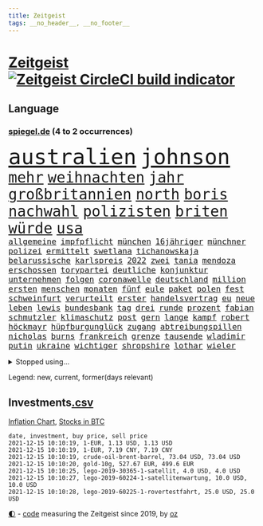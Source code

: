 ```yaml
---
title: Zeitgeist
tags: __no_header__, __no_footer__
---
```


# [Zeitgeist](https://oliz.io/zeitgeist/) [![Zeitgeist CircleCI build indicator](https://circleci.com/gh/ooz/zeitgeist.svg?style=shield)](https://circleci.com/gh/ooz/zeitgeist)

## Language

<h3><a href="https://www.spiegel.de" target="_blank">spiegel.de</a> (4 to 2 occurrences)</h3>
<p style="font-family:monospace">
<span style="font-size:32pt"><a href="news_links.html#australien" class="current">australien</a></span>
<span style="font-size:32pt"><a href="news_links.html#johnson" class="current">johnson</a></span>
<br>
<span style="font-size:22pt"><a href="news_links.html#mehr" class="current">mehr</a></span>
<span style="font-size:22pt"><a href="news_links.html#weihnachten" class="current">weihnachten</a></span>
<span style="font-size:22pt"><a href="news_links.html#jahr" class="current">jahr</a></span>
<span style="font-size:22pt"><a href="news_links.html#großbritannien" class="current">großbritannien</a></span>
<span style="font-size:22pt"><a href="news_links.html#north" class="current">north</a></span>
<span style="font-size:22pt"><a href="news_links.html#boris" class="current">boris</a></span>
<span style="font-size:22pt"><a href="news_links.html#nachwahl" class="new">nachwahl</a></span>
<span style="font-size:22pt"><a href="news_links.html#polizisten" class="current">polizisten</a></span>
<span style="font-size:22pt"><a href="news_links.html#briten" class="current">briten</a></span>
<span style="font-size:22pt"><a href="news_links.html#würde" class="current">würde</a></span>
<span style="font-size:22pt"><a href="news_links.html#usa" class="current">usa</a></span>
<br>
<span style="font-size:12pt"><a href="news_links.html#allgemeine" class="current">allgemeine</a></span>
<span style="font-size:12pt"><a href="news_links.html#impfpflicht" class="current">impfpflicht</a></span>
<span style="font-size:12pt"><a href="news_links.html#münchen" class="current">münchen</a></span>
<span style="font-size:12pt"><a href="news_links.html#16jähriger" class="current">16jähriger</a></span>
<span style="font-size:12pt"><a href="news_links.html#münchner" class="current">münchner</a></span>
<span style="font-size:12pt"><a href="news_links.html#polizei" class="current">polizei</a></span>
<span style="font-size:12pt"><a href="news_links.html#ermittelt" class="current">ermittelt</a></span>
<span style="font-size:12pt"><a href="news_links.html#swetlana" class="current">swetlana</a></span>
<span style="font-size:12pt"><a href="news_links.html#tichanowskaja" class="new">tichanowskaja</a></span>
<span style="font-size:12pt"><a href="news_links.html#belarussische" class="current">belarussische</a></span>
<span style="font-size:12pt"><a href="news_links.html#karlspreis" class="new">karlspreis</a></span>
<span style="font-size:12pt"><a href="news_links.html#2022" class="current">2022</a></span>
<span style="font-size:12pt"><a href="news_links.html#zwei" class="current">zwei</a></span>
<span style="font-size:12pt"><a href="news_links.html#tania" class="new">tania</a></span>
<span style="font-size:12pt"><a href="news_links.html#mendoza" class="new">mendoza</a></span>
<span style="font-size:12pt"><a href="news_links.html#erschossen" class="current">erschossen</a></span>
<span style="font-size:12pt"><a href="news_links.html#torypartei" class="new">torypartei</a></span>
<span style="font-size:12pt"><a href="news_links.html#deutliche" class="current">deutliche</a></span>
<span style="font-size:12pt"><a href="news_links.html#konjunktur" class="current">konjunktur</a></span>
<span style="font-size:12pt"><a href="news_links.html#unternehmen" class="current">unternehmen</a></span>
<span style="font-size:12pt"><a href="news_links.html#folgen" class="current">folgen</a></span>
<span style="font-size:12pt"><a href="news_links.html#coronawelle" class="current">coronawelle</a></span>
<span style="font-size:12pt"><a href="news_links.html#deutschland" class="current">deutschland</a></span>
<span style="font-size:12pt"><a href="news_links.html#million" class="current">million</a></span>
<span style="font-size:12pt"><a href="news_links.html#ersten" class="current">ersten</a></span>
<span style="font-size:12pt"><a href="news_links.html#menschen" class="current">menschen</a></span>
<span style="font-size:12pt"><a href="news_links.html#monaten" class="current">monaten</a></span>
<span style="font-size:12pt"><a href="news_links.html#fünf" class="current">fünf</a></span>
<span style="font-size:12pt"><a href="news_links.html#eule" class="new">eule</a></span>
<span style="font-size:12pt"><a href="news_links.html#paket" class="current">paket</a></span>
<span style="font-size:12pt"><a href="news_links.html#polen" class="current">polen</a></span>
<span style="font-size:12pt"><a href="news_links.html#fest" class="current">fest</a></span>
<span style="font-size:12pt"><a href="news_links.html#schweinfurt" class="current">schweinfurt</a></span>
<span style="font-size:12pt"><a href="news_links.html#verurteilt" class="current">verurteilt</a></span>
<span style="font-size:12pt"><a href="news_links.html#erster" class="current">erster</a></span>
<span style="font-size:12pt"><a href="news_links.html#handelsvertrag" class="new">handelsvertrag</a></span>
<span style="font-size:12pt"><a href="news_links.html#eu" class="current">eu</a></span>
<span style="font-size:12pt"><a href="news_links.html#neue" class="current">neue</a></span>
<span style="font-size:12pt"><a href="news_links.html#leben" class="current">leben</a></span>
<span style="font-size:12pt"><a href="news_links.html#lewis" class="current">lewis</a></span>
<span style="font-size:12pt"><a href="news_links.html#bundesbank" class="current">bundesbank</a></span>
<span style="font-size:12pt"><a href="news_links.html#tag" class="current">tag</a></span>
<span style="font-size:12pt"><a href="news_links.html#drei" class="current">drei</a></span>
<span style="font-size:12pt"><a href="news_links.html#runde" class="current">runde</a></span>
<span style="font-size:12pt"><a href="news_links.html#prozent" class="current">prozent</a></span>
<span style="font-size:12pt"><a href="news_links.html#fabian" class="current">fabian</a></span>
<span style="font-size:12pt"><a href="news_links.html#schmutzler" class="current">schmutzler</a></span>
<span style="font-size:12pt"><a href="news_links.html#klimaschutz" class="current">klimaschutz</a></span>
<span style="font-size:12pt"><a href="news_links.html#post" class="current">post</a></span>
<span style="font-size:12pt"><a href="news_links.html#gern" class="current">gern</a></span>
<span style="font-size:12pt"><a href="news_links.html#lange" class="current">lange</a></span>
<span style="font-size:12pt"><a href="news_links.html#kampf" class="current">kampf</a></span>
<span style="font-size:12pt"><a href="news_links.html#robert" class="current">robert</a></span>
<span style="font-size:12pt"><a href="news_links.html#höckmayr" class="new">höckmayr</a></span>
<span style="font-size:12pt"><a href="news_links.html#hüpfburgunglück" class="new">hüpfburgunglück</a></span>
<span style="font-size:12pt"><a href="news_links.html#zugang" class="current">zugang</a></span>
<span style="font-size:12pt"><a href="news_links.html#abtreibungspillen" class="new">abtreibungspillen</a></span>
<span style="font-size:12pt"><a href="news_links.html#nicholas" class="current">nicholas</a></span>
<span style="font-size:12pt"><a href="news_links.html#burns" class="new">burns</a></span>
<span style="font-size:12pt"><a href="news_links.html#frankreich" class="current">frankreich</a></span>
<span style="font-size:12pt"><a href="news_links.html#grenze" class="current">grenze</a></span>
<span style="font-size:12pt"><a href="news_links.html#tausende" class="current">tausende</a></span>
<span style="font-size:12pt"><a href="news_links.html#wladimir" class="current">wladimir</a></span>
<span style="font-size:12pt"><a href="news_links.html#putin" class="current">putin</a></span>
<span style="font-size:12pt"><a href="news_links.html#ukraine" class="current">ukraine</a></span>
<span style="font-size:12pt"><a href="news_links.html#wichtiger" class="current">wichtiger</a></span>
<span style="font-size:12pt"><a href="news_links.html#shropshire" class="new">shropshire</a></span>
<span style="font-size:12pt"><a href="news_links.html#lothar" class="current">lothar</a></span>
<span style="font-size:12pt"><a href="news_links.html#wieler" class="current">wieler</a></span>
</p>
<details>
<summary>Stopped using...</summary>
<p class="former" style="font-size:12pt">
attackieren(421) brutale(421) a2(420) ankommt(420) anscheinend(420) dauerhaft(420) gefüllt(420) konkurrenten(420) manöver(420) bernd(419) gelegt(419) norden(419) oberbürgermeister(419) untersuchungen(419) weise(419) ausländische(418) entdeckte(418) fbi(418) gewaltsam(418) mitunter(418) niederländische(418) rote(418) usgericht(418) übersicht(418) 75(417) auftakt(417) historiker(417) is(417) korrigiert(417) schießt(417) schweigt(417) verweigert(417) aufgerufen(416) befand(416) beleidigungen(416) demonstration(416) einigung(416) kolumne(416) weltweiten(416) wünschen(416) ausnahmen(415) bildungsministerin(415) einzudämmen(415) enger(415) entwicklungen(415) jedem(415) linie(415) lukaschenkos(415) sarscov2(415) selten(415) verlängerung(415) wahlen(415) zoll(415) anerkannt(414) ausfallen(414) branchen(414) entwarnung(414) islamischen(414) lukas(414) untersagt(414) usamerikaner(414) vermuten(414) wirecard(414) 65(413) anleger(413) dokumente(413) eingestuft(413) feier(413) gestoßen(413) jahrzehntelang(413) klaren(413) klimawandels(413) manipuliert(413) meghan(413) möglicher(413) nationalmannschaft(413) pressestimmen(413) reformen(413) smith(413) torjäger(413) wahlsieg(413) zeugen(413) überreste(413) 10000(412) 2011(412) 2017(412) aufregung(412) beschimpft(412) golf(412) hintergründe(412) kämpfer(412) rechtliche(412) rufen(412) schulze(412) van(412) verhängte(412) vorantreiben(412) widerspruch(412) überlegen(412) 98(411) anbieten(411) anlagen(411) aufruf(411) bereiten(411) beschuss(411) forderung(411) hans(411) hinnehmen(411) hinweise(411) kampagne(411) ludwig(411) qualifikation(411) walter(411) d(410) debakel(410) ehre(410) entkommen(410) fragt(410) kostenlose(410) märchen(410) obama(410) pannen(410) schwindet(410) sichergestellt(410) trieb(410) täglich(410) unmut(410) verdächtiger(410) verzicht(410) 16jährige(409) boden(409) informieren(409) kochen(409) langer(409) ließen(409) patrick(409) rechtlich(409) spielraum(409) teilgenommen(409) terroristischen(409) venezuela(409) abzug(408) elektrische(408) geräte(408) island(408) lkwfahrer(408) messerattacke(408) sendet(408) vermeiden(408) zuständige(408) 42(407) angestellte(407) attila(407) grün(407) hildmann(407) lohn(407) amerikanischen(406) ausfall(406) dennis(406) drastisch(406) eurecht(406) goretzka(406) nerven(406) sache(406) saisonsieg(406) zimmer(406) behandeln(405) beschwerden(405) bitcoin(405) kaputt(405) lebte(405) löw(405) tödlich(405) vaters(405) ausgleich(404) berüchtigten(404) bolsonaro(404) freundschaft(404) gegenteil(404) höchst(404) jair(404) unruhe(404) verbindet(404) berühmte(403) clemens(403) freiwillige(403) jemen(403) leichte(403) methoden(403) nahezu(403) vermeintlichen(403) überwunden(403) barack(402) begann(402) game(402) homosexuelle(402) durften(401) ehepaar(401) eigener(401) frische(401) gemein(401) juristen(401) stieß(401) weite(401) änderungen(401) amtsgericht(400) dfbelf(400) erfinder(400) falschen(400) gebiet(400) größeren(400) jüngere(400) privat(400) auftritte(399) initiative(399) lücke(399) aktie(398) psychische(398) wahren(398) bezahlen(397) gesetze(397) luca(397) negativen(397) umweltschutz(397) beschlagnahmt(396) ordnung(396) balance(395) drängen(395) gouverneur(395) haftbefehl(395) jong(395) text(395) traum(395) un(395) bedingt(394) empfängt(394) praktisch(394) spaltet(394) 54(393) enden(393) registrieren(393) justizminister(392) love(391) wahrscheinlich(391) brandenburger(390) parallelen(390) ringen(390) sturgeon(389) verträge(389) vorgeführt(389) raab(388) automatisch(387) fortuna(387) prognose(387) terrorismus(387) budapest(386) infektionsgeschehen(386) gefällt(385) hackerangriff(385) afghanische(384) festival(384) rot(384) stimmten(384) bundesnetzagentur(383) einig(383) wandel(383) fortsetzung(382) stress(381) dringt(380) senioren(379) palmer(378) bezirk(376) dreharbeiten(375) bedienen(372) ernährung(372) schulz(372) trauma(369) konzert(368) eingeschaltet(366) dämpft(364) ära(364) clooney(361) youtuber(361) verursachte(360) weitreichende(360) reihen(357) gala(356) psychischen(356) kenia(355) fotografieren(353) mängel(351) mehren(349) aktionen(348) marine(347) regimes(347) liter(346) erzieher(344) gelangt(341) ausweg(340) 15jährige(339) explodiert(339) bizarre(338) erneuerbare(334) morrison(332) überwiegend(332) ältesten(331) festgesetzt(329) mallorca(320) spritze(320) schwangerschaftsabbrüche(316) rasche(315) glasgow(313) polizeibeamte(313) technische(311) räumte(309) server(307) haut(306) diagnose(304) medizinischen(304) milliardär(304) schuf(304) gegeneinander(302) konfrontation(302) 18jähriger(296) ungemütlich(296) heutige(293) desinformation(292) sparkassen(292) verleumdung(291) fragwürdige(289) radio(286) neonazis(284) fahrbahn(280) zusammenbruch(280) palästinensern(278) wolken(278) demnächst(276) jersey(275) herren(273) wetters(273) angriffs(266) linkenchefin(265) konfliktberaterin(261) wawrzinek(261) athen(257) erledigt(255) portugals(255) alben(254) spitzenkandidaten(252) geheiratet(251) immunisiert(247) fraktionen(246) untermauert(246) kleinflugzeug(242) unterschiedliche(242) 22jähriger(239) belgische(239) beerben(236) greenpeace(232) spürt(231) käse(229) altersgruppe(228) wüste(228) herausragende(227) frauenbundesliga(225) moderation(223) linda(221) schädlichen(217) alibaba(216) umwelthilfe(216) kabel(211) bundeswehrhelfer(210) fußballnationalmannschaft(208) trost(207) erlässt(206) militärische(204) vorstände(204) berechnungen(203) heizt(203) todesfall(203) abgefeuert(199) lobbyisten(199) messerangriff(198) vize(197) stolpert(193) schwerste(192) rebellen(190) pumpt(189) tennisstar(189) ungeliebten(189) fed(188) life(188) neunjähriger(187) hiphop(186) kaufte(186) heben(185) erpresst(184) steuerflucht(184) 1990(182) westjordanland(182) kugel(181) zurückschicken(181) gezählt(180) riegel(179) aachen(177) anhaltende(176) millionenstadt(176) vertrauter(176) banden(173) todesdrohungen(172) bitteren(171) sohns(171) aktionäre(169) argument(169) europameister(167) forscherinnen(167) schultern(167) weigerte(166) fehle(165) individuelle(165) erhalt(164) hakt(164) massengrab(164) verdi(164) mangelware(163) 14jährige(162) center(162) fluggesellschaften(162) warb(162) rechtswidrig(160) staatschefs(159) epidemischen(158) flüchtet(158) ewigkeit(157) steueroasen(157) fortsetzen(156) straftat(156) externe(155) streben(155) serbe(154) gescheiterten(153) lobbyismus(152) 39jährige(151) dauerhafte(151) dänischer(151) lkwanhänger(151) schrumpft(151) danny(150) dänen(150) gegenspieler(150) hollywoodstar(150) kurzzeitig(150) pille(150) totschlag(149) virologin(149) cloppenburg(148) schob(147) bürgerkriegsland(146) füllen(146) vollkommen(146) erhebung(145) besorgniserregend(144) drohnen(144) schlimmes(144) ausgeht(143) besuchte(143) dschihad(143) grundsätzlich(143) rezo(142) schwangeren(142) täters(142) sklaverei(141) versteck(140) aufbau(139) europol(139) anonymer(138) autoren(138) existiert(138) fazit(138) frustriert(138) köpfe(138) anteile(137) verunsichert(137) attackierte(136) komponist(136) seele(136) venedig(136) überflutete(136) betrachten(135) bundesverkehrsminister(135) rennt(135) deklassiert(134) vorläufige(134) boston(133) mob(131) krachte(130) kyrgios(130) sichtbar(130) finanzministerium(129) ostseepipeline(129) vries(129) belästigungen(128) dauerte(128) erklärt's(128) spende(128) weltranglistenerste(128) bafin(127) führten(127) luke(127) jagen(126) vorgeschlagen(126) vorliegen(126) zaun(126) andorra(125) zentren(125) ortskräften(124) menschenrechtsaktivisten(122) ngos(122) schottischen(122) zögert(121) anschluss(120) erfolgreichste(120) erzieherinnen(120) fündig(120) signalwirkung(119) beeindruckender(118) berufe(118) crown(118) gelohnt(118) mdr(118) klassischen(117) helfern(116) bezieht(115) comedy(115) strafanzeigen(114) bereitschaft(113) schwächt(113) verkörpern(113) zerschlagung(113) amal(112) co₂emissionen(112) debattieren(112) gemeint(112) transportieren(112) cduchefs(111) gefüllte(111) immobilienmarkt(110) tarifstreit(110) umkämpften(110) erbeutete(109) unterdrückung(109) würdigen(108) versäumt(107) bürgerlichen(106) dämpfen(106) folgenschweren(106) klimagipfel(106) scott(106) überwältigt(106) gemischt(105) genießt(105) expertin(104) sichtlich(103) staatskonzern(103) widerstands(103) feinstaub(102) stehende(102) analysten(101) demokrat(101) pandazwillinge(101) damaskus(100) khaled(100) narey(100) plante(100) stur(100) wiedereröffnet(100) obduktion(99) sommers(99) bedrohen(98) brennstoffe(98) exil(98) niger(98) akkus(97) ansage(97) doha(97) kostenloser(97) achte(96) besatzung(96) roland(96) saudiarabischen(96) soundtrack(96) achtzigerjahren(95) angelegte(95) verstecken(95) wendepunkt(95) samsung(94) vollen(94) vorhang(94) kommune(93) niederbayern(93) strafrechtliche(93) entfliehen(92) schürt(92) linksextremistin(91) mercedespilot(91) zerbrach(91) schleichende(90) abgebogen(89) arbeitstag(89) ausfälle(89) erbeuteten(89) lake(89) mustang(89) stinkende(89) 190(88) druckmittel(88) gefeierter(88) models(88) tankschiff(88) telekommunikationsgesetz(88) kabarettist(87) kennenlernte(87) abfahrt(86) captain(86) erzählung(86) treibhausgase(86) umsteigen(86) demokratin(85) taxi(85) 50+1regel(84) besessen(84) homöopathie(84) rekordniveau(84) tante(84) willem(84) agiert(83) auszüge(83) tsg(83) vakuum(83) autobiografie(82) bemerkenswert(82) operieren(82) papiere(82) ernüchternd(81) gerichtsbeschluss(81) getrunken(81) groningen(81) hochfahren(81) untätig(81) erfindet(80) fame(80) rhythmus(80) ausgeschöpft(79) ehesten(79) gefährte(79) jorginho(79) leitplanke(79) milch(79) nsregime(79) versicherungswirtschaft(79) abgeraten(78) kalten(78) rolling(78) stones(78) willkommener(78) 115(77) a3(77) arbeitgeberpräsident(77) bankräuber(77) dulger(77) getöteten(77) wilke(77) marley(76) verfasst(76) 12000(75) dover(75) gesessen(75) lópez(75) obrador(75) olga(75) vizepräsident(75) zellen(75) farce(74) hitzig(74) mako(74) meldeten(74) unterziehen(74) abordnung(73) abtreibungen(73) aufzugeben(73) benny(73) ehepaars(73) erreichte(73) gesetzesänderung(73) heilen(73) ida(73) instanz(73) mexikanische(73) missglückte(73) provisionen(73) schutzbedürftigen(73) untertreibung(73) zuwachs(73) größenwahn(72) höchstem(72) parteiausschlussverfahren(72) paule(72) pit(72) schleswigholsteins(72) schnitzeljagd(72) geburtstagsfeier(71) margrethe(71) schutzschilde(71) teuerungsrate(71) unentschlossene(71) abbacomeback(70) draufgänger(70) fahrräder(70) friedensnobelpreis(70) gaul(70) größerer(70) hungerkrise(70) liechtenstein(70) gangster(69) gespickt(69) günstiger(69) klimaschädlichen(69) verordnete(69) armbrust(68) bottas(68) fawcett(68) foundation(68) geschäftsmann(68) kammerdiener(68) länderspiel(68) norddeutsche(68) pfeil(68) prince's(68) toilette(68) trage(68) valtteri(68) überraschte(68) flüchtlingsstrom(67) langsamer(67) massenweise(67) mittelfristig(67) parken(67) rothko(67) stromversorgung(67) ausschnitt(66) epic(66) friedlich(66) games(66) mandela(66) rapsuperstar(66) schiffer(66) sportstars(66) tatenlos(66) meeresspiegel(65) unoklimagipfel(65) unoklimakonferenz(65) abgeschaltet(64) automobilindustrie(64) erstklässler(64) erwirtschaftet(64) finanzmärkte(64) volksentscheid(64) weltgemeinschaft(64) westafrikanischen(64) dreieck(63) mittagessen(63) schnelles(63) authentisch(62) frauenfeindliche(62) glas(62) kapazitäten(62) kräften(62) maori(62) mobilitätswende(62) na(62) ohr(62) oppositionspolitiker(62) travis(62) verbrennungsmotoren(62) arbeitsniederlegung(61) aufholjagd(61) demut(61) hitzlsperger(61) militärübungen(61) fuest(60) gestochen(60) ifopräsident(60) krankenhauseinweisungen(60) mails(60) militärübung(60) twitternutzer(60) zusehen(60) außergewöhnlichen(59) haftrichter(59) irakischen(59) prominentesten(59) psychologie(59) tatverdacht(59) tvsender(59) zusammenstößen(59) bereiche(58) eineinhalb(58) einstweilige(58) klimakonferenz(58) mix(58) mutig(58) personelle(58) querdenken(58) unogipfel(58) bitcoins(57) einigt(57) gaspreis(57) jüdischen(57) saarbrücken(57) vornamen(57) wachen(57) waghalsige(57) 2050(56) celtics(56) dreijähriger(56) friedenstaube(56) grenzschützer(56) kapitolerstürmung(56) kleinsten(56) michail(56) präsidentschaftskandidat(56) terodde(56) verschuldete(56) beeinträchtigung(55) bizarrer(55) fahrgast(55) geschäftspartner(55) höre(55) natostaaten(55) pilze(55) riefen(55) verteidigungsressort(55) ajax(54) auszubildende(54) prosieben(54) rituale(54) 289(53) bedrängnis(53) bewaffneter(53) einflussreichsten(53) frauenfußball(53) kunstwerke(53) mr(53) skeptischen(53) tournee(53) vorausgesetzt(53) benedict(52) cumberbatch(52) virtuellen(52) volksfesten(52) frauenfeindlichen(51) makellos(51) prallt(51) sicherheitslücken(51) supermodel(51) untergetauchten(51) drohnenangriff(50) eingehalten(50) engagierte(50) erneutes(50) geschäfts(50) interessantesten(50) korruptionsverdacht(50) landesteil(50) pence(50) realen(50) abtreibungsrechts(49) detonation(49) kneipe(49) strauchelnden(49) studienwerks(49) uneinheitlichen(49) gestiegenen(48) komoot(48) krankenkasse(48) schmieden(48) wahlergebnis(48) wiederentdeckt(48) deutsch(47) fassaden(47) genehmigten(47) hasses(47) störungen(47) versorgungskrise(47) armbänder(46) begriffe(46) enttarnt(46) geltendes(46) grenzgebiet(46) lindern(46) sechsjähriger(46) verordnet(46) bussen(45) geldsorgen(45) genese(45) negativem(45) eingedrungen(44) schnelleres(44) sicherheitspolitik(44) wählerinnen(44) zittern(44) bahnfahren(43) finanzszene(43) glen(43) akkord(42) coparteichef(42) coronaneuinfektionen(42) fahrplan(42) grünenspitze(42) mailänder(42) neuausrichtung(42) parteispitzen(42) profifußball(42) richtlinien(42) sparten(42) weiterentwicklung(42) wohnungskonzerne(42) betrunkenen(41) diktators(41) eisen(41) gesellschaftlichen(41) islands(41) schlangen(41) sparkurs(41) erneuern(40) fernseher(40) herzmuskelentzündungen(40) irrfahrt(40) schwächen(40) shatner(40) wichtiges(40) dumm(39) faktisch(39) parlamentarier(39) steine(39) trank(39) entdeckungen(38) erwerb(38) fügen(38) gekaufte(38) georgiens(38) mannschaften(38) mitwirken(38) saakaschwili(38) sachlich(38) strafvollzug(38) versorgungslage(38) walk(38) aktivitäten(37) enthüllen(37) erasmus(37) freundlichen(37) goebbels(37) mischte(37) provokationen(37) automarkt(36) betreibern(36) kuriere(36) mauern(36) testrunde(36) tribunal(36) unzulässig(36) ampelgespräche(35) lieferdienst(35) stangen(35) verrückten(35) 46(34) milan(34) stemmte(34) raubkunst(33) revival(33) schlagwörter(33) süle(33) videokonferenz(33) bereichen(32) fernsehteam(32) immobilienfirma(32) n26(32) parallel(32) üppige(32) beigesetzt(31) coronaschnelltest(31) grabstätte(31) isolierten(31) kirkdarsteller(31) naiven(31) nebel(31) weltklimakonferenz(31) geldsegen(30) kolumbus(30) ludwigshafen(30) eukommissar(29) menschenschmuggel(29) ostdeutschland(29) 58jährige(28) antikörpertest(28) bannon(28) größtem(28) koloniale(28) mariusz(28) raumkapsel(28) schmid(28) zertifizierung(28) bundestagspräsidentin(27) bürgertests(27) einflussreichen(27) einreiseverbot(27) hauptstadtflughafen(27) polina(27) schmuckstücke(27) squid(27) bayernspieler(26) beschaffen(26) beutezug(26) blase(26) dieselkraftstoff(26) koalitionsgesprächen(26) mahnen(26) absprache(25) ampelpartner(25) bas(25) bärbel(25) portal(25) energieexperte(24) exwirecardchef(24) fragezeichen(24) getrickst(24) klimasünder(24) lieferungen(24) prien(24) coronanotlage(23) erfurt(23) substanzen(23) transparent(23) trophäe(23) unfallursache(23) zuckerberg(23) innere(22) klopfen(22) reporterin(22) wiese(22) auflösung(21) nervös(21) nordirischen(21) stab(21) wochenrückschau(21) beibehalten(20) filmset(20) lösegeld(20) miami(20) schülerin(20) trollen(20) überschüttet(20) arbeitsgruppen(19) eingeschlossen(19) krankenhausaufenthalt(19) kritikern(19) cop(18) drogenkonsum(18) eindringlichen(18) genf(18) geringverdiener(18) versendet(18) yvonne(18) abschlusserklärung(17) betten(17) geprallt(17) mietern(17) aufgebraucht(16) entworfen(16) verkündeten(16) chicago(15) cop26(15) massenprotesten(15) sorgerechtsstreit(15) strategiepapier(15) weltmeisterin(15) anrufe(14) doktor(14) esaastronaut(14) gasknappheit(14) kartoffeln(14) rammt(14) rauswerfen(14) scheidenden(14) schmuck(14) solarenergie(14) temperaturanstieg(14) verhandlungsrunde(14) wärme(14) benin(13) gemälde(13) nordhessen(13) planlos(13) sammlung(13) statistiker(13) uhren(13) ausreichenden(12) chipmangels(12) coronarezession(12) dario(12) klinischen(12) korrekt(12) schramm(12) wahnsinnig(12) defekt(11) drehs(11) raumschiff(11)
</p>
</details>
<p>Legend: <span class="new">new</span>, <span class="current">current</span>, <span class="former">former(days relevant)</span></p>

## Investments[.csv](investments.csv)

[Inflation Chart](https://inflationchart.com),
[Stocks in BTC](https://stonksinbtc.xyz/)

```
date, investment, buy price, sell price
2021-12-15 10:10:19, 1-EUR, 1.13 USD, 1.13 USD
2021-12-15 10:10:19, 1-EUR, 7.19 CNY, 7.19 CNY
2021-12-15 10:10:19, crude-oil-brent-barrel, 73.04 USD, 73.04 USD
2021-12-15 10:10:20, gold-10g, 527.67 EUR, 499.6 EUR
2021-12-15 10:10:25, lego-2019-30365-1-satellit, 4.0 USD, 4.0 USD
2021-12-15 10:10:27, lego-2019-60224-1-satellitenwartung, 10.0 USD, 10.0 USD
2021-12-15 10:10:28, lego-2019-60225-1-rovertestfahrt, 25.0 USD, 25.0 USD
```

<footer>
<a href="javascript:toggleTheme()" class="nav">🌓</a>
- <a href="https://github.com/ooz/zeitgeist">code</a> measuring the Zeitgeist since 2019, by <a href="https://oliz.io">oz</a>
</footer>
